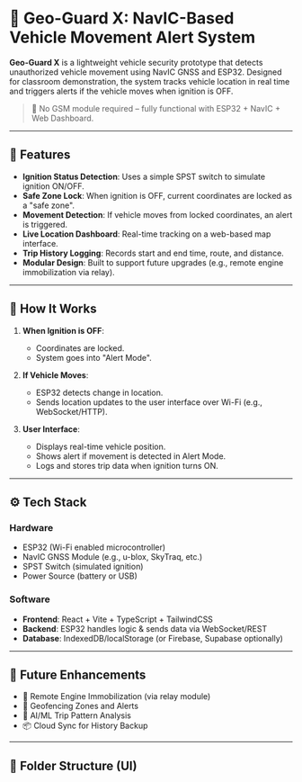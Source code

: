 # 🚗 Geo-Guard X: NavIC-Based Vehicle Movement Alert System

**Geo-Guard X** is a lightweight vehicle security prototype that detects unauthorized vehicle movement using NavIC GNSS and ESP32. Designed for classroom demonstration, the system tracks vehicle location in real time and triggers alerts if the vehicle moves when ignition is OFF.

> 🚫 No GSM module required – fully functional with ESP32 + NavIC + Web Dashboard.

---

## 🔧 Features

- **Ignition Status Detection**: Uses a simple SPST switch to simulate ignition ON/OFF.
- **Safe Zone Lock**: When ignition is OFF, current coordinates are locked as a "safe zone".
- **Movement Detection**: If vehicle moves from locked coordinates, an alert is triggered.
- **Live Location Dashboard**: Real-time tracking on a web-based map interface.
- **Trip History Logging**: Records start and end time, route, and distance.
- **Modular Design**: Built to support future upgrades (e.g., remote engine immobilization via relay).

---

## 🧠 How It Works

1. **When Ignition is OFF**:
   - Coordinates are locked.
   - System goes into "Alert Mode".

2. **If Vehicle Moves**:
   - ESP32 detects change in location.
   - Sends location updates to the user interface over Wi-Fi (e.g., WebSocket/HTTP).

3. **User Interface**:
   - Displays real-time vehicle position.
   - Shows alert if movement is detected in Alert Mode.
   - Logs and stores trip data when ignition turns ON.

---

## ⚙️ Tech Stack

### Hardware
- ESP32 (Wi-Fi enabled microcontroller)
- NavIC GNSS Module (e.g., u-blox, SkyTraq, etc.)
- SPST Switch (simulated ignition)
- Power Source (battery or USB)

### Software
- **Frontend**: React + Vite + TypeScript + TailwindCSS
- **Backend**: ESP32 handles logic & sends data via WebSocket/REST
- **Database**: IndexedDB/localStorage (or Firebase, Supabase optionally)

---

## 🚀 Future Enhancements

- 🔐 Remote Engine Immobilization (via relay module)
- 📍 Geofencing Zones and Alerts
- 🧠 AI/ML Trip Pattern Analysis
- 📦 Cloud Sync for History Backup

---

## 📂 Folder Structure (UI)

